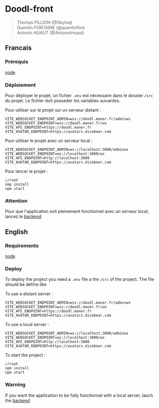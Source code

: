# Doodl-front

> Thomas FILLION (@Skyloq)  
> Quentin FONTAINE (@quentinfon)  
> Antonin HUAUT (@AntoninHuaut)

## Francais

### Prérequis

[node](https://nodejs.org/en/)

### Déploiement

Pour déployer le projet, un fichier ```.env``` est nécessaire dans le dossier ```/src``` du projet. Le fichier doit
posseder les variables suivantes.

Pour utiliser sur le projet sur un serveur distant :

```dotenv
VITE_WEBSOCKET_ENDPOINT_ADMIN=wss://doodl.maner.fr/adminws
VITE_WEBSOCKET_ENDPOINT=wss://doodl.maner.fr/ws
VITE_API_ENDPOINT=https://doodl.maner.fr
VITE_AVATAR_ENDPOINT=https://avatars.dicebear.com
```

Pour utiliser le projet avec un serveur local :

```dotenv
VITE_WEBSOCKET_ENDPOINT_ADMIN=ws://localhost:3000/adminws
VITE_WEBSOCKET_ENDPOINT=ws://localhost:3000/ws
VITE_API_ENDPOINT=http://localhost:3000
VITE_AVATAR_ENDPOINT=https://avatars.dicebear.com
```

Pour lancer le projet :

```console
//root
nmp install
npm start
```

### Attention

Pour que l'application soit pleinement fonctionnel avec un serveur local, lancez le [backend](https://gitlab.ecole.ensicaen.fr/huaut/doodl-back)

## English

### Requirements

[node](https://nodejs.org/en/)


### Deploy

To deploy the project you need a ```.env``` file a the
```/src``` of the project. The file should be define like

To use a distant server :

```dotenv
VITE_WEBSOCKET_ENDPOINT_ADMIN=wss://doodl.maner.fr/adminws
VITE_WEBSOCKET_ENDPOINT=wss://doodl.maner.fr/ws
VITE_API_ENDPOINT=https://doodl.maner.fr
VITE_AVATAR_ENDPOINT=https://avatars.dicebear.com
```

To use a local server :

```dotenv
VITE_WEBSOCKET_ENDPOINT_ADMIN=ws://localhost:3000/adminws
VITE_WEBSOCKET_ENDPOINT=ws://localhost:3000/ws
VITE_API_ENDPOINT=http://localhost:3000
VITE_AVATAR_ENDPOINT=https://avatars.dicebear.com
```

To start the project :

```console
//root
npm install
npm start
```

### Warning

If you want the application to be fully functionnal with a local server, lauch the [backend](https://gitlab.ecole.ensicaen.fr/huaut/doodl-back)


